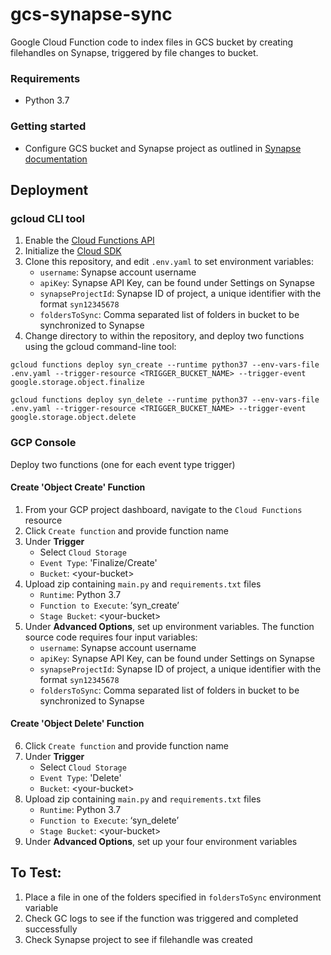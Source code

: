 # gcs-synapse-sync

Google Cloud Function code to index files in GCS bucket by creating filehandles on Synapse, triggered by file changes to bucket.

### Requirements
- Python 3.7

### Getting started
- Configure GCS bucket and Synapse project as outlined in [Synapse documentation](https://docs.synapse.org/articles/custom_storage_location.html#toc-custom-storage-locations)

## Deployment
### gcloud CLI tool
1. Enable the [Cloud Functions API](https://console.cloud.google.com/flows/enableapi?apiid=cloudfunctions&redirect=https://cloud.google.com/functions/quickstart&_ga=2.118113162.2081301619.1590113168-88580457.1590113168)
2. Initialize the [Cloud SDK](https://cloud.google.com/sdk/docs)
3. Clone this repository, and edit `.env.yaml` to set environment variables:
    - `username`: Synapse account username 
    - `apiKey`: Synapse API Key, can be found under Settings on Synapse
    - `synapseProjectId`: Synapse ID of project, a unique identifier with the format `syn12345678`
    - `foldersToSync`: Comma separated list of folders in bucket to be synchronized to Synapse
4. Change directory to within the repository, and deploy two functions using the gcloud command-line tool:
```
gcloud functions deploy syn_create --runtime python37 --env-vars-file .env.yaml --trigger-resource <TRIGGER_BUCKET_NAME> --trigger-event google.storage.object.finalize
```

```
gcloud functions deploy syn_delete --runtime python37 --env-vars-file .env.yaml --trigger-resource <TRIGGER_BUCKET_NAME> --trigger-event google.storage.object.delete
```


### GCP Console
Deploy two functions (one for each event type trigger)

#### Create 'Object Create' Function
1. From your GCP project dashboard, navigate to the `Cloud Functions` resource
2. Click `Create function` and provide function name
3. Under  **Trigger** 
    - Select `Cloud Storage`  
    - `Event Type`: 'Finalize/Create'
    - `Bucket`: \<your-bucket\>
4. Upload zip containing `main.py` and `requirements.txt` files
    - `Runtime`: Python 3.7
    - `Function to Execute`: ‘syn_create’
    - `Stage Bucket`: \<your-bucket\>
5. Under **Advanced Options**, set up environment variables. 
The function source code requires four input variables: 
    - `username`: Synapse account username 
    - `apiKey`: Synapse API Key, can be found under Settings on Synapse
    - `synapseProjectId`: Synapse ID of project, a unique identifier with the format `syn12345678`
    - `foldersToSync`: Comma separated list of folders in bucket to be synchronized to Synapse
    
#### Create 'Object Delete' Function
6. Click `Create function` and provide function name
7. Under  **Trigger** 
    - Select `Cloud Storage`  
    - `Event Type`: 'Delete'
    - `Bucket`: \<your-bucket\>
8. Upload zip containing `main.py` and `requirements.txt` files
    - `Runtime`: Python 3.7
    - `Function to Execute`: ‘syn_delete’
    - `Stage Bucket`: \<your-bucket\>
9. Under **Advanced Options**, set up your four environment variables


## To Test: 
1. Place a file in one of the folders specified in `foldersToSync` environment variable
2. Check GC logs to see if the function was triggered and completed successfully
3. Check Synapse project to see if filehandle was created
